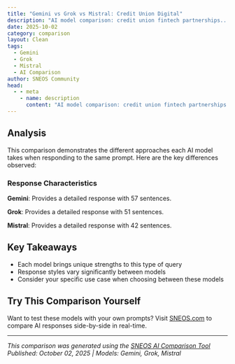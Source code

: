 ```yaml
---
title: "Gemini vs Grok vs Mistral: Credit Union Digital"
description: "AI model comparison: credit union fintech partnerships..."
date: 2025-10-02
category: comparison
layout: Clean
tags:
  - Gemini
  - Grok
  - Mistral
  - AI Comparison
author: SNEOS Community
head:
  - - meta
    - name: description
      content: "AI model comparison: credit union fintech partnerships..."
---
```


<ChatComparison
  title="Gemini vs Grok vs Mistral: Credit Union Digital"
  prompt="credit union fintech partnerships"
  :responses='{
    "Gemini": "Credit union fintech partnerships are becoming increasingly common and are a strategic approach for credit unions to stay competitive in the evolving financial landscape. Here\u0027s a breakdown of what they entail, their benefits, challenges, and some examples:\n\n**What are Credit Union Fintech Partnerships?**\n\nThese partnerships involve credit unions collaborating with financial technology (fintech) companies. The goal is to leverage the fintech\u0027s innovative technologies and solutions to enhance the credit union\u0027s services, reach new members, and improve operational efficiency.  These partnerships can take various forms, from simple integrations to deep collaborations on product development.\n\n**Why are Credit Unions Partnering with Fintechs?**\n\n*   **Enhanced Member Experience:** Fintechs often offer user-friendly interfaces and streamlined processes that can improve the member experience, making it easier for them to manage their finances.\n*   **Access to Innovation:** Fintechs are at the forefront of innovation in areas like digital banking, mobile payments, lending, and financial planning.  Partnering allows credit unions to quickly adopt these technologies without building them from scratch.\n*   **Increased Efficiency:** Fintech solutions can automate tasks, reduce manual processes, and improve operational efficiency, freeing up credit union staff to focus on member relationships.\n*   **Attracting Younger Members:** Fintech\u0027s digital-first approach often appeals to younger demographics, helping credit unions attract and retain a new generation of members.\n*   **Competitive Advantage:** In a market increasingly dominated by large banks and fintech companies, partnerships can help credit unions stay competitive by offering similar or superior services.\n*   **Expanding Service Offerings:** Fintechs can enable credit unions to offer services they might not have the resources to develop internally, such as advanced financial planning tools, specialized lending products, or cryptocurrency integration.\n*   **Data Analytics and Insights:** Fintechs often have sophisticated data analytics capabilities that can help credit unions better understand member needs and tailor their offerings accordingly.\n*   **Speed to Market:** Partnering is typically faster than developing in-house solutions.\n\n**Types of Credit Union Fintech Partnerships:**\n\n*   **Technology Integrations:** Integrating fintech solutions into the credit union\u0027s existing systems (e.g., integrating a mobile banking app or a loan origination system).\n*   **API Integrations:** Using APIs (Application Programming Interfaces) to connect the credit union\u0027s systems with fintech platforms.\n*   **White-Labeling:** The credit union offers a fintech\u0027s product or service under its own brand.\n*   **Strategic Investments:** The credit union invests in a fintech company, gaining access to its technology and expertise.\n*   **Joint Ventures:** The credit union and fintech company create a new entity to develop and offer a specific product or service.\n*   **Referral Partnerships:** The credit union refers members to a fintech company\u0027s services.\n*   **Data Sharing:**  (With appropriate privacy considerations and consent)  Sharing data to improve personalization and targeted offerings.\n\n**Benefits for Credit Unions:**\n\n*   **Stay competitive in a rapidly changing market.**\n*   **Improve member satisfaction and loyalty.**\n*   **Attract new members, especially younger demographics.**\n*   **Increase operational efficiency and reduce costs.**\n*   **Expand service offerings without significant upfront investment.**\n*   **Access cutting-edge technology and expertise.**\n*   **Gain valuable insights into member behavior and preferences.**\n\n**Challenges for Credit Unions:**\n\n*   **Regulatory Compliance:** Fintechs operate in a complex regulatory environment, and credit unions need to ensure that partnerships comply with all applicable laws and regulations.\n*   **Data Security and Privacy:** Protecting member data is paramount, and credit unions need to carefully vet fintech partners to ensure they have robust security measures in place.\n*   **Integration Challenges:** Integrating fintech solutions with existing systems can be complex and time-consuming.\n*   **Cultural Differences:** Credit unions and fintechs often have different cultures and operating styles, which can lead to friction.\n*   **Due Diligence:**  Thoroughly researching and vetting potential fintech partners is crucial.\n*   **Contract Negotiation:**  Clear and comprehensive contracts are essential to protect the credit union\u0027s interests.\n*   **Ongoing Monitoring:**  Continuous monitoring of the partnership is necessary to ensure compliance and performance.\n*   **Maintaining Member Trust:**  Transparency is essential to maintain member trust in the partnership.\n*   **Choosing the Right Partner:** Selecting a fintech that aligns with the credit union\u0027s mission, values, and target market is crucial.\n\n**Examples of Credit Union Fintech Partnerships:**\n\n*   **Lending Platforms:** Partnering with fintechs like Upstart or Blend to offer online lending solutions and streamline the loan application process.\n*   **Mobile Banking Apps:** Integrating with fintechs like Q2 or Alkami to provide members with a modern and user-friendly mobile banking experience.\n*   **Financial Planning Tools:** Partnering with fintechs like MX or Plaid to offer members personalized financial planning tools and insights.\n*   **Payment Solutions:** Integrating with fintechs like PayPal or Square to offer members a wider range of payment options.\n*   **Fraud Detection and Prevention:** Partnering with fintechs specializing in fraud detection to enhance security and protect members from financial crime.\n*   **CUSOs Investing in Fintech:** Some Credit Union Service Organizations (CUSOs) actively invest in and partner with fintechs to bring innovative solutions to the credit union industry.  Examples include Constellation Digital Partners and CU NextGen.\n\n**Key Considerations for Credit Unions:**\n\n*   **Clearly Define Goals:** What specific problems are you trying to solve? What outcomes do you expect from the partnership?\n*   **Conduct Thorough Due Diligence:** Research potential partners carefully, assessing their technology, security, compliance, and financial stability.\n*   **Negotiate a Strong Contract:** Ensure the contract clearly outlines the roles and responsibilities of each party, as well as data security and privacy provisions.\n*   **Prioritize Member Experience:** Choose fintechs that are committed to providing a seamless and positive member experience.\n*   **Maintain Open Communication:** Foster open communication and collaboration between the credit union and the fintech partner.\n*   **Monitor Performance Regularly:** Track key metrics to assess the effectiveness of the partnership and make adjustments as needed.\n*   **Stay Informed about Regulations:**  Keep up-to-date on the evolving regulatory landscape for fintech and ensure compliance.\n\n**In conclusion, credit union fintech partnerships offer significant opportunities for credit unions to innovate, enhance member experience, and remain competitive.  However, careful planning, due diligence, and ongoing monitoring are essential to ensure the success of these partnerships.**\n",
    "Grok": "Credit union fintech partnerships are collaborations between credit unions and financial technology (fintech) companies aimed at enhancing the services, efficiency, and technological capabilities of credit unions. Credit unions, which are member-owned financial cooperatives, often face challenges in keeping up with the rapid pace of technological innovation due to limited budgets, outdated infrastructure, or lack of in-house expertise. Partnering with fintechs allows them to leverage cutting-edge technology, improve member experiences, and remain competitive with larger banks and other financial institutions.\n\n### Key Aspects of Credit Union Fintech Partnerships\n\n1. **Why Credit Unions Partner with Fintechs**:\n   - **Digital Transformation**: Fintechs provide solutions for mobile banking apps, online account management, and digital payments, helping credit unions modernize their offerings.\n   - **Cost Efficiency**: Partnering with fintechs can be more cost-effective than developing in-house tech solutions.\n   - **Member Experience**: Fintech solutions often focus on user-friendly interfaces and seamless experiences, such as faster loan approvals or personalized financial tools.\n   - **Compliance and Security**: Many fintechs offer tools to help with regulatory compliance, fraud detection, and cybersecurity, which are critical for credit unions.\n   - **Access to Innovation**: Fintechs bring innovative ideas and products, such as AI-driven financial planning or blockchain-based solutions, that credit unions might not otherwise access.\n\n2. **Common Areas of Collaboration**:\n   - **Digital Banking Platforms**: Fintechs like Q2, Finastra, or Alkami provide white-labeled digital banking solutions for credit unions to offer modern mobile and online banking experiences.\n   - **Lending and Credit Scoring**: Companies like Upstart or Blend partner with credit unions to streamline loan origination, underwriting, and alternative credit scoring models using AI.\n   - **Payments and Transfers**: Fintechs like Dwolla or Zelle enable faster, more secure payment systems and peer-to-peer transactions for credit union members.\n   - **Financial Wellness Tools**: Partnerships with companies like Greenlight or SavvyMoney help provide budgeting, savings, and financial education tools to members.\n   - **Open Banking and Data Sharing**: Fintechs like Plaid facilitate secure data sharing between credit unions and third-party apps, enabling better integration and functionality.\n   - **Cybersecurity**: Fintechs specializing in security solutions help protect credit unions and their members from fraud and data breaches.\n\n3. **Benefits for Fintechs**:\n   - **Access to Members**: Credit unions often have loyal, community-based memberships that fintechs can tap into for user acquisition.\n   - **Regulatory Framework**: Partnering with credit unions allows fintechs to operate within an established, regulated financial environment.\n   - **Data and Insights**: Collaboration provides fintechs with access to valuable data (with proper consent and compliance) to refine their algorithms and offerings.\n\n4. **Challenges in Partnerships**:\n   - **Cultural Differences**: Credit unions often prioritize member service and community impact, while fintechs may focus on scalability and profit, leading to potential misalignments.\n   - **Integration Issues**: Legacy systems at credit unions can be difficult to integrate with modern fintech platforms.\n   - **Regulatory Constraints**: Credit unions must adhere to strict regulations (e.g., NCUA rules in the U.S.), which can slow down innovation or limit the scope of partnerships.\n   - **Data Privacy and Security**: Both parties must ensure member data is protected and complies with laws like GDPR or CCPA.\n   - **Cost and Scalability**: While fintech solutions can be cost-effective, smaller credit unions may still struggle with the financial burden of implementation or scaling.\n\n5. **Examples of Successful Partnerships**:\n   - **Alliant Credit Union and Q2 Holdings**: Alliant partnered with Q2 to enhance its digital banking platform, providing a seamless online and mobile experience for members.\n   - **Navy Federal Credit Union and Blend**: Navy Federal collaborated with Blend to digitize its mortgage and personal loan processes, reducing application times and improving efficiency.\n   - **PenFed Credit Union and Upstart**: PenFed partnered with Upstart to use AI-based lending models, expanding access to credit for members with non-traditional credit profiles.\n   - **CUNA Strategic Services and Fintechs**: The Credit Union National Association (CUNA) often facilitates partnerships through its strategic services, connecting credit unions with vetted fintech providers.\n\n6. **Trends Shaping the Future**:\n   - **Embedded Finance**: Fintechs are helping credit unions embed financial services into non-financial platforms, such as offering loans or savings accounts within e-commerce or gig economy apps.\n   - **AI and Machine Learning**: Increasing use of AI for personalized member services, fraud detection, and risk assessment.\n   - **Blockchain and Cryptocurrency**: Some credit unions are exploring fintech partnerships to offer crypto-related services or use blockchain for secure transactions.\n   - **APIs and Open Banking**: More credit unions are adopting API-driven platforms to integrate with multiple fintechs and offer a broader range of services.\n   - **Sustainability and Inclusion**: Partnerships are focusing on fintechs that promote financial inclusion (e.g., serving underbanked populations) and ESG (environmental, social, governance) goals.\n\n### How to Foster Successful Partnerships\n- **Alignment of Goals**: Both parties must share a common vision, such as improving member outcomes or expanding services.\n- **Clear Communication**: Regular dialogue ensures that technological and cultural differences are addressed.\n- **Pilot Programs**: Starting with small-scale projects can help test compatibility before full-scale implementation.\n- **Due Diligence**: Credit unions should thoroughly vet fintech partners for security, compliance, and reliability.\n- **Member Focus**: Partnerships should prioritize solutions that meet member needs and enhance trust.\n\n### Conclusion\nCredit union fintech partnerships are a powerful way to bridge the gap between traditional cooperative banking and modern financial technology. By combining the community focus and trust of credit unions with the agility and innovation of fintechs, these collaborations help deliver better financial services to members while ensuring credit unions remain relevant in a competitive, digital-first landscape. However, successful partnerships require careful planning, mutual understanding, and a shared commitment to regulatory compliance and member satisfaction.",
    "Mistral": "Credit unions partnering with fintech companies can bring about significant benefits for both parties. These partnerships can help credit unions modernize their services, improve member experiences, and stay competitive in an increasingly digital financial landscape. Here are some key areas where credit unions and fintech companies can collaborate:\n\n### 1. **Digital Banking Solutions**\n   - **Mobile Apps:** Fintech companies can provide advanced mobile banking apps that offer features like mobile deposits, bill payments, and account management.\n   - **Online Banking:** Enhanced online banking platforms with user-friendly interfaces and robust security features.\n\n### 2. **Lending and Credit Services**\n   - **Automated Lending Platforms:** Fintech can offer automated lending platforms that streamline the loan application process, making it faster and more efficient.\n   - **Credit Scoring:** Advanced credit scoring models that use alternative data to assess creditworthiness, potentially expanding lending opportunities to underserved populations.\n\n### 3. **Payments and Transfers**\n   - **Peer-to-Peer Payments:** Integration of P2P payment solutions like Zelle or Venmo.\n   - **Real-Time Payments:** Implementation of real-time payment systems to facilitate instant transfers.\n\n### 4. **Fraud Detection and Security**\n   - **AI and Machine Learning:** Use of AI and machine learning algorithms to detect and prevent fraudulent activities.\n   - **Cybersecurity:** Enhanced cybersecurity measures to protect member data and transactions.\n\n### 5. **Member Engagement and Analytics**\n   - **Data Analytics:** Tools for analyzing member data to gain insights into their financial behaviors and preferences.\n   - **Personalized Offers:** Customized financial products and services based on member data.\n\n### 6. **Financial Wellness and Education**\n   - **Financial Planning Tools:** Digital tools for budgeting, savings, and investment planning.\n   - **Educational Content:** Providing financial education resources to help members make informed financial decisions.\n\n### 7. **Regulatory Compliance**\n   - **Compliance Solutions:** Fintech can offer solutions to help credit unions comply with regulatory requirements more efficiently.\n   - **Risk Management:** Tools for managing and mitigating risks associated with financial services.\n\n### 8. **Customer Service and Support**\n   - **Chatbots and Virtual Assistants:** Implementation of AI-driven chatbots and virtual assistants to provide 24/7 customer support.\n   - **Omnichannel Support:** Seamless integration of various communication channels to enhance member support.\n\n### 9. **Blockchain and Cryptocurrency**\n   - **Blockchain Technology:** Exploring the use of blockchain for secure and transparent transactions.\n   - **Cryptocurrency Services:** Offering services related to cryptocurrency trading and storage.\n\n### 10. **Innovation and Research**\n   - **Joint Research Projects:** Collaborating on research projects to explore new technologies and financial innovations.\n   - **Pilot Programs:** Launching pilot programs to test new products and services before full-scale implementation.\n\n### Benefits for Credit Unions:\n   - **Enhanced Member Experience:** Improved digital services can lead to higher member satisfaction and loyalty.\n   - **Operational Efficiency:** Automation and digital solutions can reduce operational costs and improve efficiency.\n   - **Competitive Edge:** Staying ahead of the curve with the latest financial technologies can help credit unions compete with larger banks and fintech startups.\n\n### Benefits for Fintech Companies:\n   - **Market Access:** Partnering with credit unions can provide fintech companies with access to a broader customer base.\n   - **Regulatory Compliance:** Credit unions can offer insights into regulatory compliance, which can be a significant hurdle for fintech startups.\n   - **Funding and Resources:** Credit unions can provide funding and resources to support the development and scaling of fintech solutions.\n\n### Challenges:\n   - **Integration:** Ensuring seamless integration of fintech solutions with existing credit union systems.\n   - **Data Security:** Protecting member data and ensuring compliance with data protection regulations.\n   - **Cultural Differences:** Bridging the gap between traditional financial institutions and innovative fintech startups.\n\nIn summary, credit union-fintech partnerships can be mutually beneficial, driving innovation, improving member experiences, and fostering growth in the financial services industry."
  }'
  published-date="09:14"
/>

## Analysis

This comparison demonstrates the different approaches each AI model takes when responding to the same prompt. Here are the key differences observed:

### Response Characteristics

**Gemini**: Provides a detailed response with 57 sentences. 

**Grok**: Provides a detailed response with 51 sentences. 

**Mistral**: Provides a detailed response with 42 sentences. 

## Key Takeaways

- Each model brings unique strengths to this type of query
- Response styles vary significantly between models
- Consider your specific use case when choosing between these models

## Try This Comparison Yourself

Want to test these models with your own prompts? Visit [SNEOS.com](https://sneos.com) to compare AI responses side-by-side in real-time.

---

*This comparison was generated using the [SNEOS AI Comparison Tool](https://sneos.com)*
*Published: October 02, 2025 | Models: Gemini, Grok, Mistral*
